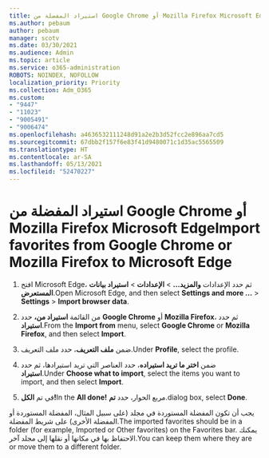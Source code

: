 ```yaml
---
title: استيراد المفضلة من Google Chrome أو Mozilla Firefox Microsoft Edge
ms.author: pebaum
author: pebaum
manager: scotv
ms.date: 03/30/2021
ms.audience: Admin
ms.topic: article
ms.service: o365-administration
ROBOTS: NOINDEX, NOFOLLOW
localization_priority: Priority
ms.collection: Adm_O365
ms.custom:
- "9447"
- "11023"
- "9005491"
- "9006474"
ms.openlocfilehash: a4636532111248d91a2e2b3d52fcc2e896aa7cd5
ms.sourcegitcommit: 67dbb2f157f6e83f41d9480071c1d35ac5565509
ms.translationtype: HT
ms.contentlocale: ar-SA
ms.lasthandoff: 05/13/2021
ms.locfileid: "52470227"
---
```

# <a name="import-favorites-from-google-chrome-or-mozilla-firefox-to-microsoft-edge"></a><span data-ttu-id="59c64-102">استيراد المفضلة من Google Chrome أو Mozilla Firefox Microsoft Edge</span><span class="sxs-lookup"><span data-stu-id="59c64-102">Import favorites from Google Chrome or Mozilla Firefox to Microsoft Edge</span></span>

1. <span data-ttu-id="59c64-103">افتح Microsoft Edge، ثم حدد الإعدادات **والمزيد...**  >  **الإعدادات**  >  **استيراد بيانات المستعرض**.</span><span class="sxs-lookup"><span data-stu-id="59c64-103">Open Microsoft Edge, and then select **Settings and more ...** > **Settings** > **Import browser data**.</span></span>

1. <span data-ttu-id="59c64-104">من القائمة **استيراد من،** حدد **Google Chrome** أو **Mozilla Firefox**، ثم حدد **استيراد**.</span><span class="sxs-lookup"><span data-stu-id="59c64-104">From the **Import from** menu, select **Google Chrome** or **Mozilla Firefox**, and then select **Import**.</span></span>

1. <span data-ttu-id="59c64-105">ضمن **ملف التعريف**، حدد ملف التعريف.</span><span class="sxs-lookup"><span data-stu-id="59c64-105">Under **Profile**, select the profile.</span></span>

1. <span data-ttu-id="59c64-106">ضمن **اختر ما تريد استيراده**، حدد العناصر التي تريد استيرادها، ثم حدد **استيراد**.</span><span class="sxs-lookup"><span data-stu-id="59c64-106">Under **Choose what to import**, select the items you want to import, and then select **Import**.</span></span>

1. <span data-ttu-id="59c64-107">في تم **الكل!**</span><span class="sxs-lookup"><span data-stu-id="59c64-107">In the **All done!**</span></span> <span data-ttu-id="59c64-108">مربع الحوار، حدد **تم**.</span><span class="sxs-lookup"><span data-stu-id="59c64-108">dialog box, select **Done**.</span></span>

<span data-ttu-id="59c64-109">يجب أن تكون المفضلة المستوردة في مجلد (على سبيل المثال، المفضلة المستوردة أو المفضلة الأخرى) على شريط المفضلة.</span><span class="sxs-lookup"><span data-stu-id="59c64-109">The imported favorites should be in a folder (for example, Imported or Other favorites) on the Favorites bar.</span></span> <span data-ttu-id="59c64-110">يمكنك الاحتفاظ بها في مكانها أو نقلها إلى مجلد آخر.</span><span class="sxs-lookup"><span data-stu-id="59c64-110">You can keep them where they are or move them to a different folder.</span></span>
